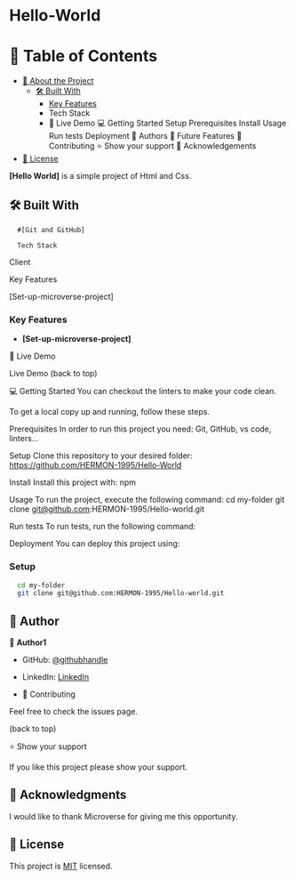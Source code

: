 # Hello-World
<!-- TABLE OF CONTENTS -->

# 📗 Table of Contents

- [📖 About the Project](#about-project)
  - [🛠 Built With](#built-with)
    - [Key Features](#key-features)
    - Tech Stack
    - 🚀 Live Demo
  💻 Getting Started
Setup
Prerequisites
Install
Usage
Run tests
Deployment
👥 Authors
🔭 Future Features
🤝 Contributing
⭐️ Show your support
🙏 Acknowledgements
- [📝 License](#license)

<!-- PROJECT DESCRIPTION -->

**[Hello World]** is a simple project of Html and Css.

## 🛠 Built With <a name="built-with"></a>

      #[Git and GitHub] 
      
      Tech Stack
Client

Key Features

[Set-up-microverse-project]

<!-- Features -->

### Key Features <a name="key-features"></a>

- **[Set-up-microverse-project]**

🚀 Live Demo

Live Demo 
(back to top)

💻 Getting Started
You can checkout the linters to make your code clean.

To get a local copy up and running, follow these steps.

Prerequisites
In order to run this project you need: Git, GitHub, vs code, linters... 

Setup
Clone this repository to your desired folder: https://github.com/HERMON-1995/Hello-World

Install
Install this project with: npm

Usage
To run the project, execute the following command: cd my-folder
  git clone git@github.com:HERMON-1995/Hello-world.git

Run tests
To run tests, run the following command:

Deployment
You can deploy this project using:



### Setup

```sh
  cd my-folder
  git clone git@github.com:HERMON-1995/Hello-world.git
```

<!-- AUTHORS -->

## 👥 Author <a name="author"></a>

👤 **Author1**

- GitHub: [@githubhandle](https://github.com/HERMON-1995)
- LinkedIn: [LinkedIn](https://www.linkedin.com/in/hermon-gebre-03290a228/)

- 🤝 Contributing

Feel free to check the issues page.

(back to top)

⭐️ Show your support

If you like this project please show your support.

<!-- ACKNOWLEDGEMENTS -->

## 🙏 Acknowledgments <a name="acknowledgements"></a>

I would like to thank Microverse for giving me this opportunity.

<!-- LICENSE -->

## 📝 License <a name="license"></a>

This project is [MIT](./LICENSE) licensed.
